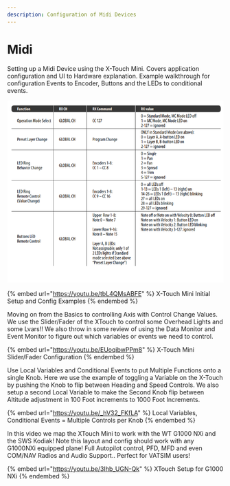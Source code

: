 ```yaml
---
description: Configuration of Midi Devices
---
```


# Midi

Setting up a Midi Device using the X-Touch Mini.  Covers application configuration and UI to Hardware explanation.  Example walkthrough for configuration Events to Encoder, Buttons and the LEDs to conditional events.

![](../../.gitbook/assets/image.png)

{% embed url="https://youtu.be/tbL4QMsABFE" %}
X-Touch Mini Initial Setup and Config Examples
{% endembed %}

Moving on from the Basics to controlling Axis with Control Change Values.  We use the Slider/Fader of the XTouch to control some Overhead Lights and some Lvars!!  We also throw in some review of using the Data Monitor and Event Monitor to figure out which variables or events we need to control.

{% embed url="https://youtu.be/EUoqibwPPm8" %}
X-Touch Mini Slider/Fader Configuration
{% endembed %}

Use Local Variables and Conditional Events to put Multiple Functions onto a single Knob.  Here we use the example of toggling a Variable on the X-Touch by pushing the Knob to flip between Heading and Speed Controls.  We also setup a second Local Variable to make the Second Knob flip between Altitude adjustment in 100 Foot increments to 1000 Foot Increments.

{% embed url="https://youtu.be/_hV32_FKfLA" %}
Local Variables, Conditional Events = Multiple Controls per Knob
{% endembed %}

In this video we map the XTouch Mini to work with the WT G1000 NXi and the SWS Kodiak!  Note this layout and config should work with any G1000NXi equipped plane!  Full Autopilot control, PFD, MFD and even COM/NAV Radios and Audio Support..  Perfect for VATSIM users!

{% embed url="https://youtu.be/3Ihb_UGN-Qk" %}
XTouch Setup for G1000 NXi
{% endembed %}

